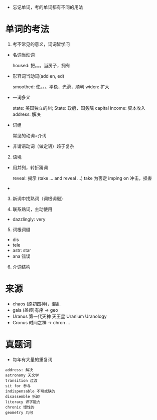 #

- 忘记单词，考的单词都有不同的用法


# 单词的考法

1. 考不常见的意义，词词皆学问
  - 名词当动词

      housed: 把。。。当房子，拥有

  - 形容词当动词(add en, ed)

      smoothed: 使。。。平稳，光滑，顺利
      widen: 扩大

  - 一词多义

      state: 美国独立的州; State: 政府，国务院
      capital income: 资本收入
      address: 解决

  - 词组

      常见的动词+介词

  - 非谓语动词（做定语）趋于复杂

2. 语境
  - 用并列，转折猜词

      reveal: 揭示 (take ... and reveal ...) take 为否定
      imping on 冲击，损害

  - 

3. 新词中找熟词（词根词缀）

4. 联系熟词，主动使用

  - dazzlingly: very

5. 词根词缀

  - dis
  - tele
  - astr: star
  - ana 错误

6. 介词结构

# 来源

- chaos (原初四神)，混乱
- gaia (盖娅)有序 -> geo
- Uranus 第一代天神 天王星 Uranium Uranology
- Cronus 时间之神 -> chron
...


# 真题词

- 每年有大量的重复词

```
address: 解决
astronomy 天文学
transition 过渡
sit for 参与
indispensable 不可或缺的
disassemble 拆卸
literacy 识字能力
chronic 慢性的
geometry 几何
```



